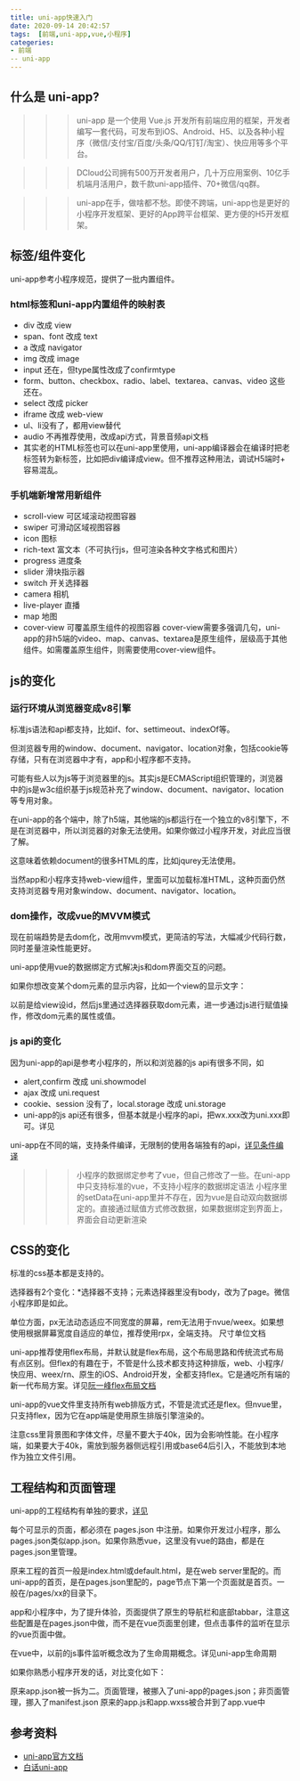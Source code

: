 ```yaml
---
title: uni-app快速入门
date: 2020-09-14 20:42:57
tags:  [前端,uni-app,vue,小程序]
categeries: 
- 前端
-- uni-app
---
```


## 什么是 uni-app?
>>>uni-app 是一个使用 Vue.js 开发所有前端应用的框架，开发者编写一套代码，可发布到iOS、Android、H5、以及各种小程序（微信/支付宝/百度/头条/QQ/钉钉/淘宝）、快应用等多个平台。

>>>DCloud公司拥有500万开发者用户，几十万应用案例、10亿手机端月活用户，数千款uni-app插件、70+微信/qq群。

>>>uni-app在手，做啥都不愁。即使不跨端，uni-app也是更好的小程序开发框架、更好的App跨平台框架、更方便的H5开发框架。


## 标签/组件变化
uni-app参考小程序规范，提供了一批内置组件。

### html标签和uni-app内置组件的映射表
+ div 改成 view
+ span、font 改成 text
+ a 改成 navigator
+ img 改成 image
+ input 还在，但type属性改成了confirmtype
+ form、button、checkbox、radio、label、textarea、canvas、video 这些还在。
+ select 改成 picker
+ iframe 改成 web-view
+ ul、li没有了，都用view替代
+ audio 不再推荐使用，改成api方式，背景音频api文档
+ 其实老的HTML标签也可以在uni-app里使用，uni-app编译器会在编译时把老标签转为新标签，比如把div编译成view。但不推荐这种用法，调试H5端时+ 容易混乱。

### 手机端新增常用新组件
+ scroll-view 可区域滚动视图容器
+ swiper 可滑动区域视图容器
+ icon 图标
+ rich-text 富文本（不可执行js，但可渲染各种文字格式和图片）
+ progress 进度条
+ slider 滑块指示器
+ switch 开关选择器
+ camera 相机
+ live-player 直播
+ map 地图
+ cover-view 可覆盖原生组件的视图容器 cover-view需要多强调几句，uni-app的非h5端的video、map、canvas、textarea是原生组件，层级高于其他组件。如需覆盖原生组件，则需要使用cover-view组件。

## js的变化
### 运行环境从浏览器变成v8引擎

标准js语法和api都支持，比如if、for、settimeout、indexOf等。

但浏览器专用的window、document、navigator、location对象，包括cookie等存储，只有在浏览器中才有，app和小程序都不支持。

可能有些人以为js等于浏览器里的js。其实js是ECMAScript组织管理的，浏览器中的js是w3c组织基于js规范补充了window、document、navigator、location等专用对象。

在uni-app的各个端中，除了h5端，其他端的js都运行在一个独立的v8引擎下，不是在浏览器中，所以浏览器的对象无法使用。如果你做过小程序开发，对此应当很了解。

这意味着依赖document的很多HTML的库，比如jqurey无法使用。

当然app和小程序支持web-view组件，里面可以加载标准HTML，这种页面仍然支持浏览器专用对象window、document、navigator、location。

### dom操作，改成vue的MVVM模式

现在前端趋势是去dom化，改用mvvm模式，更简洁的写法，大幅减少代码行数，同时差量渲染性能更好。

uni-app使用vue的数据绑定方式解决js和dom界面交互的问题。

如果你想改变某个dom元素的显示内容，比如一个view的显示文字：

以前是给view设id，然后js里通过选择器获取dom元素，进一步通过js进行赋值操作，修改dom元素的属性或值。

### js api的变化

因为uni-app的api是参考小程序的，所以和浏览器的js api有很多不同，如

+ alert,confirm 改成 uni.showmodel
+ ajax 改成 uni.request
+ cookie、session 没有了，local.storage 改成 uni.storage
+ uni-app的js api还有很多，但基本就是小程序的api，把wx.xxx改为uni.xxx即可。详见

uni-app在不同的端，支持条件编译，无限制的使用各端独有的api，[详见条件编译](https://uniapp.dcloud.io/platform)

>>>小程序的数据绑定参考了vue，但自己修改了一些。在uni-app中只支持标准的vue，不支持小程序的数据绑定语法
>>>小程序里的setData在uni-app里并不存在，因为vue是自动双向数据绑定的。直接通过赋值方式修改数据，如果数据绑定到界面上，界面会自动更新渲染

## CSS的变化

标准的css基本都是支持的。

选择器有2个变化：*选择器不支持；元素选择器里没有body，改为了page。微信小程序即是如此。

单位方面，px无法动态适应不同宽度的屏幕，rem无法用于nvue/weex。如果想使用根据屏幕宽度自适应的单位，推荐使用rpx，全端支持。 尺寸单位文档

uni-app推荐使用flex布局，并默认就是flex布局，这个布局思路和传统流式布局有点区别。但flex的有趣在于，不管是什么技术都支持这种排版，web、小程序/快应用、weex/rn、原生的iOS、Android开发，全都支持flex。它是通吃所有端的新一代布局方案。详见[阮一峰flex布局文档](http://www.ruanyifeng.com/blog/2015/07/flex-grammar.html)

uni-app的vue文件里支持所有web排版方式，不管是流式还是flex。但nvue里，只支持flex，因为它在app端是使用原生排版引擎渲染的。

注意css里背景图和字体文件，尽量不要大于40k，因为会影响性能。在小程序端，如果要大于40k，需放到服务器侧远程引用或base64后引入，不能放到本地作为独立文件引用。

## 工程结构和页面管理

uni-app的工程结构有单独的要求，[详见](https://uniapp.dcloud.io/frame?id=目录结构)


每个可显示的页面，都必须在 pages.json 中注册。如果你开发过小程序，那么pages.json类似app.json。如果你熟悉vue，这里没有vue的路由，都是在pages.json里管理。

原来工程的首页一般是index.html或default.html，是在web server里配的。而uni-app的首页，是在pages.json里配的，page节点下第一个页面就是首页。一般在/pages/xx的目录下。

app和小程序中，为了提升体验，页面提供了原生的导航栏和底部tabbar，注意这些配置是在pages.json中做，而不是在vue页面里创建，但点击事件的监听在显示的vue页面中做。

在vue中，以前的js事件监听概念改为了生命周期概念。详见uni-app生命周期

如果你熟悉小程序开发的话，对比变化如下：

原来app.json被一拆为二。页面管理，被挪入了uni-app的pages.json；非页面管理，挪入了manifest.json
原来的app.js和app.wxss被合并到了app.vue中



## 参考资料
+ [uni-app官方文档](https://uniapp.dcloud.io/)
+ [白话uni-app](https://ask.dcloud.net.cn/article/35657)
 

